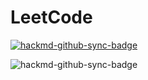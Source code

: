 # LeetCode
[![hackmd-github-sync-badge](https://hackmd.io/Y-wiu5cfR5OH8FmuIRD6bQ/badge)](https://hackmd.io/Y-wiu5cfR5OH8FmuIRD6bQ)

![hackmd-github-sync-badge](https://womany.net/cdn-cgi/image/w=1440,fit=scale-down,f=auto/https://castle.womany.net/images/content/pictures/30995/womany_prince_6_1436805966-19680-0665.jpg)
